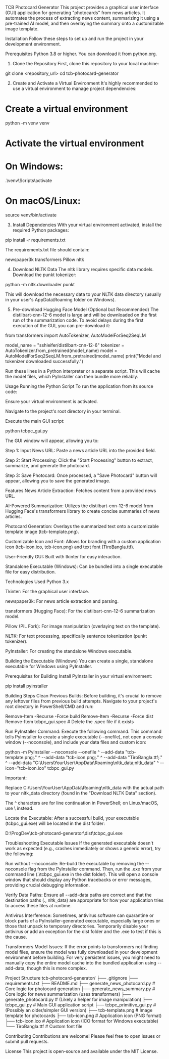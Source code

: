 TCB Photocard Generator
This project provides a graphical user interface (GUI) application for generating "photocards" from news articles. It automates the process of extracting news content, summarizing it using a pre-trained AI model, and then overlaying the summary onto a customizable image template.

Installation
Follow these steps to set up and run the project in your development environment.

Prerequisites
Python 3.8 or higher. You can download it from python.org.

1. Clone the Repository
First, clone this repository to your local machine:

git clone <repository_url>
cd tcb-photocard-generator


2. Create and Activate a Virtual Environment
It's highly recommended to use a virtual environment to manage project dependencies:

# Create a virtual environment
python -m venv venv

# Activate the virtual environment
# On Windows:
.\venv\Scripts\activate
# On macOS/Linux:
source venv/bin/activate


3. Install Dependencies
With your virtual environment activated, install the required Python packages:

pip install -r requirements.txt


The requirements.txt file should contain:

newspaper3k
transformers
Pillow
nltk


4. Download NLTK Data
The nltk library requires specific data models. Download the punkt tokenizer:

python -m nltk.downloader punkt


This will download the necessary data to your NLTK data directory (usually in your user's AppData\Roaming folder on Windows).

5. Pre-download Hugging Face Model (Optional but Recommended)
The distilbart-cnn-12-6 model is large and will be downloaded on the first run of the summarization code. To avoid delays during the first execution of the GUI, you can pre-download it:

from transformers import AutoTokenizer, AutoModelForSeq2SeqLM

model_name = "sshleifer/distilbart-cnn-12-6"
tokenizer = AutoTokenizer.from_pretrained(model_name)
model = AutoModelForSeq2SeqLM.from_pretrained(model_name)
print("Model and tokenizer downloaded successfully.")


Run these lines in a Python interpreter or a separate script. This will cache the model files, which PyInstaller can then bundle more reliably.

Usage
Running the Python Script
To run the application from its source code:

Ensure your virtual environment is activated.

Navigate to the project's root directory in your terminal.

Execute the main GUI script:

python tcbpc_gui.py


The GUI window will appear, allowing you to:

Step 1: Input News URL: Paste a news article URL into the provided field.

Step 2: Start Processing: Click the "Start Processing" button to extract, summarize, and generate the photocard.

Step 3: Save Photocard: Once processed, a "Save Photocard" button will appear, allowing you to save the generated image.

Features
News Article Extraction: Fetches content from a provided news URL.

AI-Powered Summarization: Utilizes the distilbart-cnn-12-6 model from Hugging Face's transformers library to create concise summaries of news articles.

Photocard Generation: Overlays the summarized text onto a customizable template image (tcb-template.png).

Customizable Icon and Font: Allows for branding with a custom application icon (tcb-icon.ico, tcb-icon.png) and text font (TiroBangla.ttf).

User-Friendly GUI: Built with tkinter for easy interaction.

Standalone Executable (Windows): Can be bundled into a single executable file for easy distribution.

Technologies Used
Python 3.x

Tkinter: For the graphical user interface.

newspaper3k: For news article extraction and parsing.

transformers (Hugging Face): For the distilbart-cnn-12-6 summarization model.

Pillow (PIL Fork): For image manipulation (overlaying text on the template).

NLTK: For text processing, specifically sentence tokenization (punkt tokenizer).

PyInstaller: For creating the standalone Windows executable.

Building the Executable (Windows)
You can create a single, standalone executable for Windows using PyInstaller.

Prerequisites for Building
Install PyInstaller in your virtual environment:

pip install pyinstaller


Building Steps
Clean Previous Builds: Before building, it's crucial to remove any leftover files from previous build attempts. Navigate to your project's root directory in PowerShell/CMD and run:

Remove-Item -Recurse -Force build
Remove-Item -Recurse -Force dist
Remove-Item tcbpc_gui.spec # Delete the .spec file if it exists


Run PyInstaller Command: Execute the following command. This command tells PyInstaller to create a single executable (--onefile), not open a console window (--noconsole), and include your data files and custom icon:

python -m PyInstaller --noconsole --onefile ^
--add-data "tcb-template.png;." ^
--add-data "tcb-icon.png;." ^
--add-data "TiroBangla.ttf;." ^
--add-data "C:\Users\YourUser\AppData\Roaming\nltk_data;nltk_data" ^
--icon="tcb-icon.ico" tcbpc_gui.py


Important:

Replace C:\Users\YourUser\AppData\Roaming\nltk_data with the actual path to your nltk_data directory (found in the "Download NLTK Data" section).

The ^ characters are for line continuation in PowerShell; on Linux/macOS, use \ instead.

Locate the Executable:
After a successful build, your executable (tcbpc_gui.exe) will be located in the dist folder:

D:\ProgDev\tcb-photocard-generator\dist\tcbpc_gui.exe

Troubleshooting Executable Issues
If the generated executable doesn't work as expected (e.g., crashes immediately or shows a generic error), try the following:

Run without --noconsole: Re-build the executable by removing the --noconsole flag from the PyInstaller command. Then, run the .exe from your command line (.\tcbpc_gui.exe in the dist folder). This will open a console window that should display any Python tracebacks or error messages, providing crucial debugging information.

Verify Data Paths: Ensure all --add-data paths are correct and that the destination paths (., nltk_data) are appropriate for how your application tries to access these files at runtime.

Antivirus Interference: Sometimes, antivirus software can quarantine or block parts of a PyInstaller-generated executable, especially large ones or those that unpack to temporary directories. Temporarily disable your antivirus or add an exception for the dist folder and the .exe to test if this is the cause.

Transformers Model Issues: If the error points to transformers not finding model files, ensure the model was fully downloaded in your development environment before building. For very persistent issues, you might need to manually copy the entire model cache into the bundled application using --add-data, though this is more complex.

Project Structure
tcb-photocard-generator/
├── .gitignore
├── requirements.txt
├── README.md
├── generate_news_photocard.py        # Core logic for photocard generation
├── generate_news_summary.py          # Core logic for news summarization (uses transformers)
├── generate_photocard.py             # (Likely a helper for image manipulation)
├── tcbpc_gui.py                      # Main GUI application script
├── tcbpc_primitive_gui.py            # (Possibly an older/simpler GUI version)
├── tcb-template.png                  # Image template for photocards
├── tcb-icon.png                      # Application icon (PNG format)
├── tcb-icon.ico                      # Application icon (ICO format for Windows executable)
└── TiroBangla.ttf                    # Custom font file


Contributing
Contributions are welcome! Please feel free to open issues or submit pull requests.

License
This project is open-source and available under the MIT License.
